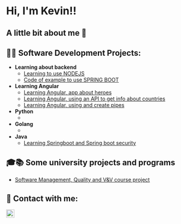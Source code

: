 <h1>Hi, I'm Kevin!!</h1>

<h2>A little bit about me 👀 </h2>

<h2>👨‍💻 Software Development Projects:</h2>

- <b>Learning about backend</b>
  - [Learning to use NODEJS](https://github.com/kJulianC/Aprendiendo-Node)
  - [Code of example to use SPRING BOOT](https://github.com/kJulianC/SpringEggLive/tree/main/src)
- <b>Learning Angular </b>
  - [Learning Angular, app about heroes](https://github.com/kJulianC/HeroesAngularApp)
  - [Learning Angular, using an API to get info about countries](https://github.com/kJulianC/BuscadorPaises)
  - [Learning Angular, using and create pipes](https://github.com/kJulianC/pipesAngular) 
- <b>Python</b>
  - []()
- <b>Golang</b>
  - []()
- <b>Java</b>
  - [Learning Springboot and Spring boot security](https://github.com/kJulianC/SpringEggLive)
<h2> 🎓📚 Some university projects and programs</h2>

- [Software Management, Quality and V&V course project](https://github.com/kJulianC/Rotonda)

<h2> 🤳 Contact with me:</h2>

[<img align="left" alt="KevinCulma | LinkedIn" width="22px" src="https://cdn.jsdelivr.net/npm/simple-icons@v3/icons/linkedin.svg" />][linkedin]

[linkedin]: www.linkedin.com/in/kevin-culma-culma

<!--
Here are some ideas to get you started:

- 🔭 I’m currently working on ...
- 🌱 I’m currently learning ...
- 👯 I’m looking to collaborate on ...
- 🤔 I’m looking for help with ...
- 💬 Ask me about ...
- 📫 How to reach me: ...
- 😄 Pronouns: ...
- ⚡ Fun fact: ...
-->
